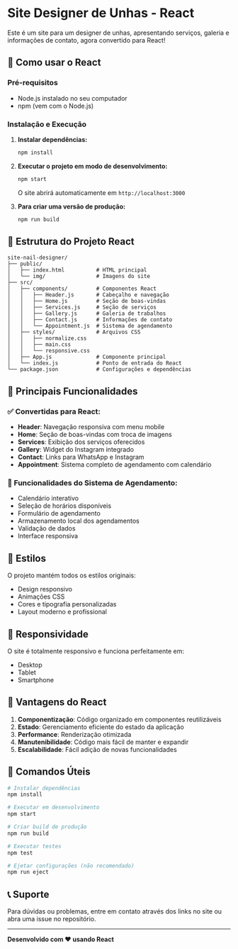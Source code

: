 # Site Designer de Unhas - React

Este é um site para um designer de unhas, apresentando serviços, galeria e informações de contato, agora convertido para React!

## 🚀 Como usar o React

### Pré-requisitos
- Node.js instalado no seu computador
- npm (vem com o Node.js)

### Instalação e Execução

1. **Instalar dependências:**
   ```bash
   npm install
   ```

2. **Executar o projeto em modo de desenvolvimento:**
   ```bash
   npm start
   ```
   O site abrirá automaticamente em `http://localhost:3000`

3. **Para criar uma versão de produção:**
   ```bash
   npm run build
   ```

## 📁 Estrutura do Projeto React

```
site-nail-designer/
├── public/
│   ├── index.html          # HTML principal
│   └── img/                # Imagens do site
├── src/
│   ├── components/         # Componentes React
│   │   ├── Header.js       # Cabeçalho e navegação
│   │   ├── Home.js         # Seção de boas-vindas
│   │   ├── Services.js     # Seção de serviços
│   │   ├── Gallery.js      # Galeria de trabalhos
│   │   ├── Contact.js      # Informações de contato
│   │   └── Appointment.js  # Sistema de agendamento
│   ├── styles/             # Arquivos CSS
│   │   ├── normalize.css
│   │   ├── main.css
│   │   └── responsive.css
│   ├── App.js              # Componente principal
│   └── index.js            # Ponto de entrada do React
└── package.json            # Configurações e dependências
```

## 🎯 Principais Funcionalidades

### ✅ Convertidas para React:
- **Header**: Navegação responsiva com menu mobile
- **Home**: Seção de boas-vindas com troca de imagens
- **Services**: Exibição dos serviços oferecidos
- **Gallery**: Widget do Instagram integrado
- **Contact**: Links para WhatsApp e Instagram
- **Appointment**: Sistema completo de agendamento com calendário

### 🔧 Funcionalidades do Sistema de Agendamento:
- Calendário interativo
- Seleção de horários disponíveis
- Formulário de agendamento
- Armazenamento local dos agendamentos
- Validação de dados
- Interface responsiva

## 🎨 Estilos

O projeto mantém todos os estilos originais:
- Design responsivo
- Animações CSS
- Cores e tipografia personalizadas
- Layout moderno e profissional

## 📱 Responsividade

O site é totalmente responsivo e funciona perfeitamente em:
- Desktop
- Tablet
- Smartphone

## 🚀 Vantagens do React

1. **Componentização**: Código organizado em componentes reutilizáveis
2. **Estado**: Gerenciamento eficiente do estado da aplicação
3. **Performance**: Renderização otimizada
4. **Manutenibilidade**: Código mais fácil de manter e expandir
5. **Escalabilidade**: Fácil adição de novas funcionalidades

## 🔄 Comandos Úteis

```bash
# Instalar dependências
npm install

# Executar em desenvolvimento
npm start

# Criar build de produção
npm run build

# Executar testes
npm test

# Ejetar configurações (não recomendado)
npm run eject
```

## 📞 Suporte

Para dúvidas ou problemas, entre em contato através dos links no site ou abra uma issue no repositório.

---

**Desenvolvido com ❤️ usando React** 